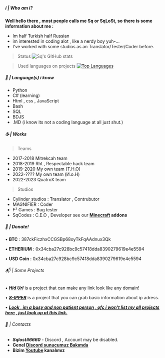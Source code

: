 ##### ℹ️ | Who am i?
**Well hello there , most people calls me __Sq__ or SqLoSt, so there is some information about me :**
- Im half Turkish half Russian
- im interested in coding alot , like a nerdy boy yuh-...
- I've worked with some studios as an Translator/Tester/Coder before.

> Status
![Sq's GitHub stats](https://github-readme-stats.vercel.app/api?username=SqLoSt&show_icons=true&theme=midnight-purple)

> Used languages on projects
[![Top Languages](https://github-readme-stats.vercel.app/api/top-langs/?username=SqLoSt&layout=compact&theme=midnight-purple)](https://github.com/SqLoSt)

##### 🤤 | Language(s) i know

- Python
- C# (learning)
- Html , css , JavaScript
- Bash
- SQL
- BDJS
- .MD (i know its not a coding language at all just shut.)

##### ☕ | Works

> Teams 
- 2017-2018 Mitrekcah team
- 2018-2019 Rht , Respectable hack team
- 2019-2020 My own team (T.H.O)
- 2022-???? My own team (И.о.Н)
- 2022-2023 QuatroX team

> Studios
- Cylinder studios : Translator , Contrubutor 
- MAGNİFİER : Coder
- F² Games : Bug tester
- SqCodes : C.E.O , Developer see our **[Minecraft](https://mcpedl.com/user/sqlost/) addons**

##### 💸 | Donate!

• **BTC** : 387ckFiczhxCCGSBp68oyTkFqAAdnux3Qk

• **ETHERIUM** : 0x34cba27c928bc9c57418dda8390279619e4e5594

• **USD Coin** : 0x34cba27c928bc9c57418dda8390279619e4e5594

###### 📬 | Some Projects
• ***[Hid Url](https://github.com/SqLoSt/HIDURL)*** is a project that can make any link look like any domain!

• ***[S-IPPER](https://github.com/SqLoSt/Sipper)*** is a project that you can grab basic information about ip adress.

• ***[Look , im a busy and non patient person , ofc i won't list my all projects here , just look up at this link.](https://github.com/SqLoSt?tab=repositories)***

###### 🤝 | Contacts 

- ***Sqlost#6660*** - Discord , Account may be disabled.
- **Genel [Discord sunucumuz Bakımda](https://github.com/SqLoSt)**
- **Bizim [Youtube](https://youtube.com/channel/UCPXh6NqhJZpl_2oSpatFOFw) kanalımız**
